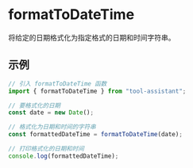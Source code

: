 # formatToDateTime

将给定的日期格式化为指定格式的日期和时间字符串。

## 示例

```javascript
// 引入 formatToDateTime 函数
import { formatToDateTime } from "tool-assistant";

// 要格式化的日期
const date = new Date();

// 格式化为日期和时间的字符串
const formattedDateTime = formatToDateTime(date);

// 打印格式化的日期和时间
console.log(formattedDateTime);
```
